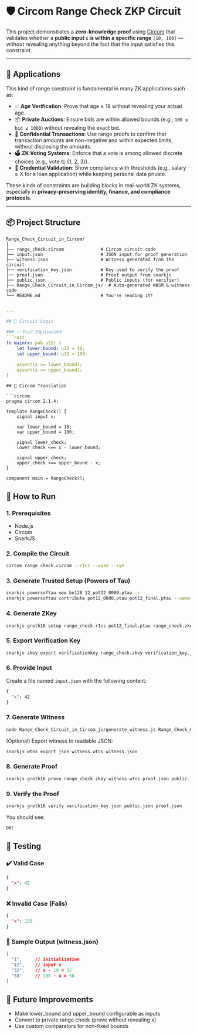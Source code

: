 # 🛡️ Circom Range Check ZKP Circuit

This project demonstrates a **zero-knowledge proof** using [Circom](https://docs.circom.io) that validates whether a **public input `x` is within a specific range** `[10, 100]` — without revealing anything beyond the fact that the input satisfies this constraint.

---

## 🧩 Applications

This kind of range constraint is fundamental in many ZK applications such as:

- ✅ **Age Verification**: Prove that age ≥ 18 without revealing your actual age.
- 📦 **Private Auctions**: Ensure bids are within allowed bounds (e.g., `100 ≤ bid ≤ 1000`) without revealing the exact bid.
- 🔐 **Confidential Transactions**: Use range proofs to confirm that transaction amounts are non-negative and within expected limits, without disclosing the amounts.
- 🗳️ **ZK Voting Systems**: Enforce that a vote is among allowed discrete choices (e.g., vote ∈ {1, 2, 3}).
- 🎫 **Credential Validation**: Show compliance with thresholds (e.g., salary ≥ X for a loan application) while keeping personal data private.

These kinds of constraints are building blocks in real-world ZK systems, especially in **privacy-preserving identity, finance, and compliance protocols**.

---

## 📦 Project Structure
```text
Range_Check_Circuit_in_Circom/
│
├── range_check.circom              # Circom circuit code
├── input.json                      # JSON input for proof generation
├── witness.json                    # Witness generated from the circuit
├── verification_key.json           # Key used to verify the proof
├── proof.json                      # Proof output from snarkjs
├── public.json                     # Public inputs (for verifier)
├── Range_Check_Circuit_in_Circom_js/  # Auto-generated WASM & witness code
└── README.md                       # You're reading it!
```
```yaml

---

## 🧮 Circuit Logic

### ✅ Rust Equivalent
```rust
fn main(x: pub u32) {
    let lower_bound: u32 = 10;
    let upper_bound: u32 = 100;

    assert(x >= lower_bound);
    assert(x <= upper_bound);
}
```
```
## 🧠 Circom Translation

```circom
pragma circom 2.1.4;

template RangeCheck() {
    signal input x;

    var lower_bound = 10;
    var upper_bound = 100;

    signal lower_check;
    lower_check <== x - lower_bound;

    signal upper_check;
    upper_check <== upper_bound - x;
}

component main = RangeCheck();
```
## 🚀 How to Run
### 1. Prerequisites
- Node.js
- Circom
- SnarkJS
### 2. Compile the Circuit
```bash
circom range_check.circom --r1cs --wasm --sym
```
### 3. Generate Trusted Setup (Powers of Tau)
```bash
snarkjs powersoftau new bn128 12 pot12_0000.ptau -v
snarkjs powersoftau contribute pot12_0000.ptau pot12_final.ptau --name="First contribution" -v
```
### 4. Generate ZKey
```bash
snarkjs groth16 setup range_check.r1cs pot12_final.ptau range_check.zkey
```
### 5. Export Verification Key
```bash
snarkjs zkey export verificationkey range_check.zkey verification_key.json
```
### 6. Provide Input
Create a file named `input.json` with the following content:
```bash
{
  "x": 42
}
```
### 7. Generate Witness
```bash
node Range_Check_Circuit_in_Circom_js/generate_witness.js Range_Check_Circuit_in_Circom_js/range_check.wasm input.json witness.wtns
```
(Optional) Export witness to readable JSON:
```bash
snarkjs wtns export json witness.wtns witness.json
```
### 8. Generate Proof
```bash
snarkjs groth16 prove range_check.zkey witness.wtns proof.json public.json
```
### 9. Verify the Proof
```bash
snarkjs groth16 verify verification_key.json public.json proof.json
```
You should see:
```bash
OK!
```
## 🧪 Testing
### ✔️ Valid Case
```json
{
  "x": 42
}
```
### ❌ Invalid Case (Fails)
```json
{
  "x": 150
}
```
### 📖 Sample Output (witness.json)
```json
[
  "1",     // initialization
  "42",    // input x
  "32",    // x - 10 = 32
  "58"     // 100 - x = 58
]
```
## 🧰 Future Improvements
- Make lower_bound and upper_bound configurable as inputs
- Convert to private range check (prove without revealing x)
- Use custom comparators for non-fixed bounds


